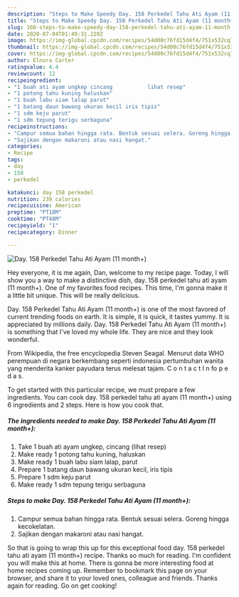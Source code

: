 ```yaml
---
description: "Steps to Make Speedy Day. 158 Perkedel Tahu Ati Ayam (11 month+)"
title: "Steps to Make Speedy Day. 158 Perkedel Tahu Ati Ayam (11 month+)"
slug: 160-steps-to-make-speedy-day-158-perkedel-tahu-ati-ayam-11-month
date: 2020-07-04T01:49:31.220Z
image: https://img-global.cpcdn.com/recipes/54d00c76fd15d4f4/751x532cq70/day-158-perkedel-tahu-ati-ayam-11-month-foto-resep-utama.jpg
thumbnail: https://img-global.cpcdn.com/recipes/54d00c76fd15d4f4/751x532cq70/day-158-perkedel-tahu-ati-ayam-11-month-foto-resep-utama.jpg
cover: https://img-global.cpcdn.com/recipes/54d00c76fd15d4f4/751x532cq70/day-158-perkedel-tahu-ati-ayam-11-month-foto-resep-utama.jpg
author: Elnora Carter
ratingvalue: 4.4
reviewcount: 12
recipeingredient:
- "1 buah ati ayam ungkep cincang           lihat resep"
- "1 potong tahu kuning haluskan"
- "1 buah labu siam lalap parut"
- "1 batang daun bawang ukuran kecil iris tipis"
- "1 sdm keju parut"
- "1 sdm tepung terigu serbaguna"
recipeinstructions:
- "Campur semua bahan hingga rata. Bentuk sesuai selera. Goreng hingga kecokelatan."
- "Sajikan dengan makaroni atau nasi hangat."
categories:
- Recipe
tags:
- day
- 158
- perkedel

katakunci: day 158 perkedel 
nutrition: 239 calories
recipecuisine: American
preptime: "PT18M"
cooktime: "PT48M"
recipeyield: "1"
recipecategory: Dinner

---
```



![Day. 158 Perkedel Tahu Ati Ayam (11 month+)](https://img-global.cpcdn.com/recipes/54d00c76fd15d4f4/751x532cq70/day-158-perkedel-tahu-ati-ayam-11-month-foto-resep-utama.jpg)

Hey everyone, it is me again, Dan, welcome to my recipe page. Today, I will show you a way to make a distinctive dish, day. 158 perkedel tahu ati ayam (11 month+). One of my favorites food recipes. This time, I'm gonna make it a little bit unique. This will be really delicious.

Day. 158 Perkedel Tahu Ati Ayam (11 month+) is one of the most favored of current trending foods on earth. It is simple, it is quick, it tastes yummy. It is appreciated by millions daily. Day. 158 Perkedel Tahu Ati Ayam (11 month+) is something that I've loved my whole life. They are nice and they look wonderful.

From Wikipedia, the free encyclopedia Steven Seagal. Menurut data WHO perempuan di negara berkembang seperti indonesia pertumbuhan wanita yang menderita kanker payudara terus melesat tajam. C o n t a c t I n fo p e d a s.


To get started with this particular recipe, we must prepare a few ingredients. You can cook day. 158 perkedel tahu ati ayam (11 month+) using 6 ingredients and 2 steps. Here is how you cook that.

<!--inarticleads1-->

##### The ingredients needed to make Day. 158 Perkedel Tahu Ati Ayam (11 month+):

1. Take 1 buah ati ayam ungkep, cincang           (lihat resep)
1. Make ready 1 potong tahu kuning, haluskan
1. Make ready 1 buah labu siam lalap, parut
1. Prepare 1 batang daun bawang ukuran kecil, iris tipis
1. Prepare 1 sdm keju parut
1. Make ready 1 sdm tepung terigu serbaguna




<!--inarticleads2-->

##### Steps to make Day. 158 Perkedel Tahu Ati Ayam (11 month+):

1. Campur semua bahan hingga rata. Bentuk sesuai selera. Goreng hingga kecokelatan.
1. Sajikan dengan makaroni atau nasi hangat.




So that is going to wrap this up for this exceptional food day. 158 perkedel tahu ati ayam (11 month+) recipe. Thanks so much for reading. I'm confident you will make this at home. There is gonna be more interesting food at home recipes coming up. Remember to bookmark this page on your browser, and share it to your loved ones, colleague and friends. Thanks again for reading. Go on get cooking!

